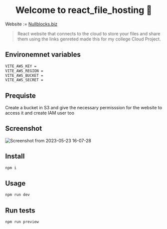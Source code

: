 <h1 align="center">Welcome to react_file_hosting 👋</h1>

Website := [Nullblocks.biz](https://nullblocks.biz)
> React website that connects to the cloud to store your files and share them using the links genreted made this for my college Cloud Project. 

## Environemnet variables
```sh
VITE_AWS_KEY = 
VITE_AWS_REGION = 
VITE_AWS_BUCKET = 
VITE_AWS_SECRET = 
```

## Prequiste
Create a bucket in S3 and give  the necessary permisssion for the website to access it and create IAM user too

## Screenshot
![Screenshot from 2023-05-23 16-07-28](https://github.com/nullblocks/react-file-upload/assets/110848103/b2dcaf21-f247-481b-93ed-c22a33c273df)

## Install

```sh
npm i
```

## Usage

```sh
npm run dev
```

## Run tests

```sh
npm run preview
```



